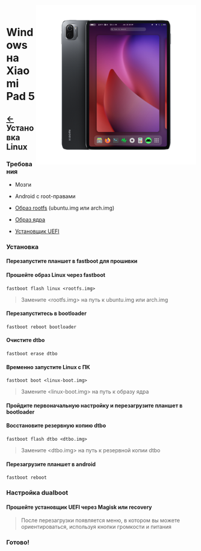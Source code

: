 ﻿﻿<img align="right" src="../../assets/nabu.png" width="425" alt="Linux Running On A Xiaomi Pad 5">


# Windows на Xiaomi Pad 5

## [←](prepare-ru.md) Установка Linux

### Требования
- Мозги

- Android с root-правами
  
- [Образ rootfs](https://timoxa0.su/?dir=share/nabu/images) (ubuntu.img или arch.img)

- [Образ ядра](https://timoxa0.su/share/nabu/images/linux-6.1.10-nabu.boot.img)

- [Установщик UEFI](https://timoxa0.su/share/nabu/uefi-installer-nabu.zip)

### Установка

#### Перезапустите планшет в fastboot для прошивки

#### Прошейте образ Linux через fastboot
```
fastboot flash linux <rootfs.img>
```
> Замените <rootfs.img> на путь к ubuntu.img или arch.img

#### Перезапуститесь в bootloader
```
fastboot reboot bootloader
```

#### Очистите dtbo
```
fastboot erase dtbo
```

#### Временно запустите Linux с ПК
```
fastboot boot <linux-boot.img>
```
> Замените <linux-boot.img> на путь к образу ядра

#### Пройдите первоначальную настройку и перезагрузите планшет в bootloader

#### Восстановите резервную копию dtbo
```
fastboot flash dtbo <dtbo.img>
```
> Замените <dtbo.img> на путь к резервной копии dtbo

#### Перезагрузите планшет в android
```
fastboot reboot
```

### Настройка dualboot

#### Прошейте установщик UEFI через Magisk или recovery
> После перезагрузки появляется меню, в котором вы можете ориентироваться, используя кнопки громкости и питания

### Готово!